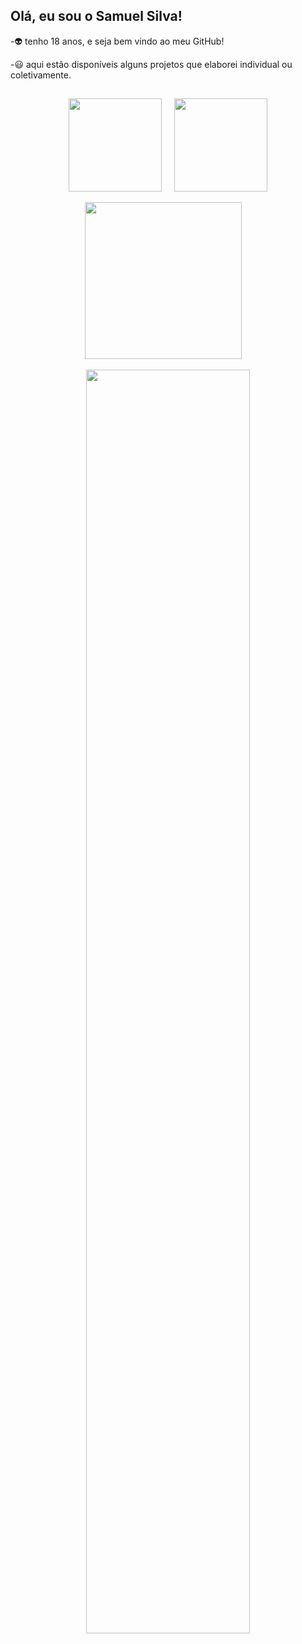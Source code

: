 ## Olá, eu sou o Samuel Silva! 

-👽 tenho 18 anos, e seja bem vindo ao meu GitHub!

-😃 aqui estão disponíveis alguns projetos que elaborei individual ou coletivamente.

##

<p float="left" align="center">
  <img src="https://github-readme-stats.vercel.app/api/top-langs/?username=samuels-code&theme=radical&layout=compact" height="149px" />
  &nbsp; &nbsp;
  <img src="https://github-readme-stats.vercel.app/api?username=samuels-code&show_icons=true&title_color=f7418a&icon_color=BBB&text_color=BBB&bg_color=141321&include_all_commits=true" height="149px" />
</p>

<p float="left" align="center">
  <img src="https://activity-graph.herokuapp.com/graph?username=samuels-code&bg_color=141321&color=f7418a&line=b83d62&point=583f79&area=true&hide_border=false" width="" height="251px" />
  &nbsp; &nbsp;

<div align="center">
  <img width="72%" src="https://github-readme-streak-stats.herokuapp.com/?user=samuels-code&theme=monokai&show_icons=true" />
</div>
</p>


  
  
  
